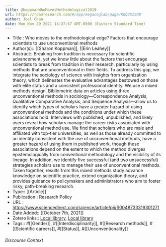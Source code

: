 ```yaml
---
title: @koppmanWhoMovesMethodological2019
url: https://roamresearch.com/#/app/megacoglab/page/K6Q3XI5R0
author: Joel Chan
date: Mon Nov 29 2021 13:37:57 GMT-0500 (Eastern Standard Time)
---
```


- Title:: Who moves to the methodological edge? Factors that encourage scientists to use unconventional methods
- Author(s):: [[Sharon Koppman]], [[Erin Leahey]]
- Abstract:: Breaking from tradition is necessary for scientific advancement, yet we know little about the factors that encourage scientists to break from tradition in their research, particularly by using methods that are unconventional in their fields. To address this gap, we integrate the sociology of science with insights from organization theory, which delineates the evaluative advantages bestowed on those with elite status and a consistent professional identity. We use a mixed methods design. Bibliometric data on articles using three unconventional methods in sociology—Correspondence Analysis, Qualitative Comparative Analysis, and Sequence Analysis—allow us to identify which types of scholars have a greater hazard of using unconventional methods and the conditions under which these associations hold. Interviews with published, unpublished, and likely users reveal how scholars manage the career risks associated with unconventional method use. We find that scholars who are male and affiliated with top-tier universities, as well as those already committed to an identity consistent with the use of unconventional methods, have a greater hazard of using them in published work, though these associations depend on the extent to which the method diverges epistemologically from conventional methodology and the visibility of its lineage. In addition, we identify five successful (and two unsuccessful) strategies scholars use to manage their use of unconventional methods. Taken together, results from this mixed methods study advance knowledge on scientific practice, extend organization theory, and provides guidance to policymakers and administrators who aim to foster risky, path-breaking research.
- Type:: [[Article]]
- Publication:: Research Policy
- URL : https://www.sciencedirect.com/science/article/pii/S0048733319301271
- Date Added:: [[October 7th, 2021]]
- Zotero links:: [Local library](zotero://select/groups/2451508/items/IXFAJ5YL), [Local library](https://www.zotero.org/groups/2451508/items/IXFAJ5YL)
- Tags:: #[[Gender]], #[[Interdisciplinarity]], #[[Research methods]], #[[Scientific careers]], #[[Status]], #[[Unconventionality]]

###### Discourse Context


